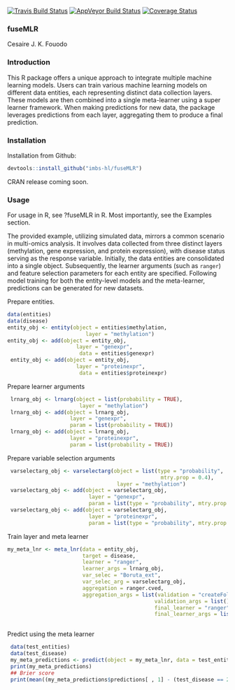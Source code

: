 [![Travis Build Status](https://travis-ci.org/imbs-hl/fuseMLR.svg?branch=master)](https://travis-ci.org/imbs-hl/survivalsvm)
[![AppVeyor Build Status](https://ci.appveyor.com/api/projects/status/github/imbs-hl/fuseMLR?branch=master&svg=true)](https://ci.appveyor.com/project/fouodo/fuseMLR)
[![Coverage Status](https://coveralls.io/repos/github/imbs-hl/fuseMLR/badge.svg?branch=master)](https://coveralls.io/github/imbs-hl/fuseMLR?branch=master)
### fuseMLR
Cesaire J. K. Fouodo

### Introduction
This R package offers a unique approach to integrate multiple machine learning models. Users can train various machine learning models on different data entities, each representing distinct data collection layers. These models are then combined into a single meta-learner using a super learner framework. When making predictions for new data, the package leverages predictions from each layer, aggregating them to produce a final prediction.

### Installation
Installation from Github:
```R
devtools::install_github("imbs-hl/fuseMLR")
```

CRAN release coming soon.

### Usage
For usage in R, see ?fuseMLR in R. Most importantly, see the Examples section. 

The provided example, utilizing simulated data, mirrors a common scenario in multi-omics analysis. It involves data collected from three distinct layers (methylation, gene expression, and protein expression), with disease status serving as the response variable. Initially, the data entities are consolidated into a single object. Subsequently, the learner arguments (such as ```ranger```) and feature selection parameters for each entity are specified. Following model training for both the entity-level models and the meta-learner, predictions can be generated for new datasets.

Prepare entities.
```R  
data(entities)
data(disease)
entity_obj <- entity(object = entities$methylation,
                         layer = "methylation")
entity_obj <- add(object = entity_obj,
                      layer = "genexpr",
                       data = entities$genexpr)
 entity_obj <- add(object = entity_obj,
                      layer = "proteinexpr",
                       data = entities$proteinexpr)
```
Prepare learner arguments
```R
 lrnarg_obj <- lrnarg(object = list(probability = TRUE),
                       layer = "methylation")
 lrnarg_obj <- add(object = lrnarg_obj,
                    layer = "genexpr",
                    param = list(probability = TRUE))
 lrnarg_obj <- add(object = lrnarg_obj,
                    layer = "proteinexpr",
                    param = list(probability = TRUE))
```
Prepare variable selection arguments
```R
 varselectarg_obj <- varselectarg(object = list(type = "probability",
                                                 mtry.prop = 0.4),
                                   layer = "methylation")
 varselectarg_obj <- add(object = varselectarg_obj,
                          layer = "genexpr",
                          param = list(type = "probability", mtry.prop = 0.5))
 varselectarg_obj <- add(object = varselectarg_obj,
                          layer = "proteinexpr",
                          param = list(type = "probability", mtry.prop = 0.3))
```
Train layer and meta learner
```R
my_meta_lnr <- meta_lnr(data = entity_obj,
                        target = disease,
                        learner = "ranger",
                        learner_args = lrnarg_obj,
                        var_selec = "Boruta_ext",
                        var_selec_arg = varselectarg_obj,
                        aggregation = ranger.cved,
                        aggregation_args = list(validation = "createFolds",
                                               validation_args = list(),
                                               final_learner = "ranger",
                                               final_learner_args = list(mtry = 1,
                                                                            probability = TRUE)))
```
Predict using the meta learner
```R
 data(test_entities)
 data(test_disease)
 my_meta_predictions <- predict(object = my_meta_lnr, data = test_entities)
 print(my_meta_predictions)
 ## Brier score
 print(mean((my_meta_predictions$predictions[ , 1] - (test_disease == 2))^2))
```